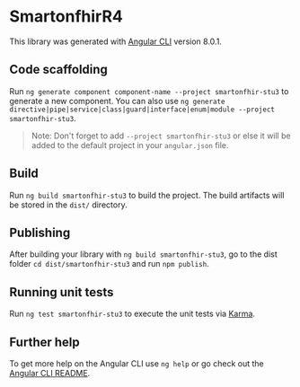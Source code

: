# SmartonfhirR4

This library was generated with [Angular CLI](https://github.com/angular/angular-cli) version 8.0.1.

## Code scaffolding

Run `ng generate component component-name --project smartonfhir-stu3` to generate a new component. You can also use `ng generate directive|pipe|service|class|guard|interface|enum|module --project smartonfhir-stu3`.
> Note: Don't forget to add `--project smartonfhir-stu3` or else it will be added to the default project in your `angular.json` file. 

## Build

Run `ng build smartonfhir-stu3` to build the project. The build artifacts will be stored in the `dist/` directory.

## Publishing

After building your library with `ng build smartonfhir-stu3`, go to the dist folder `cd dist/smartonfhir-stu3` and run `npm publish`.

## Running unit tests

Run `ng test smartonfhir-stu3` to execute the unit tests via [Karma](https://karma-runner.github.io).

## Further help

To get more help on the Angular CLI use `ng help` or go check out the [Angular CLI README](https://github.com/angular/angular-cli/blob/master/README.md).

